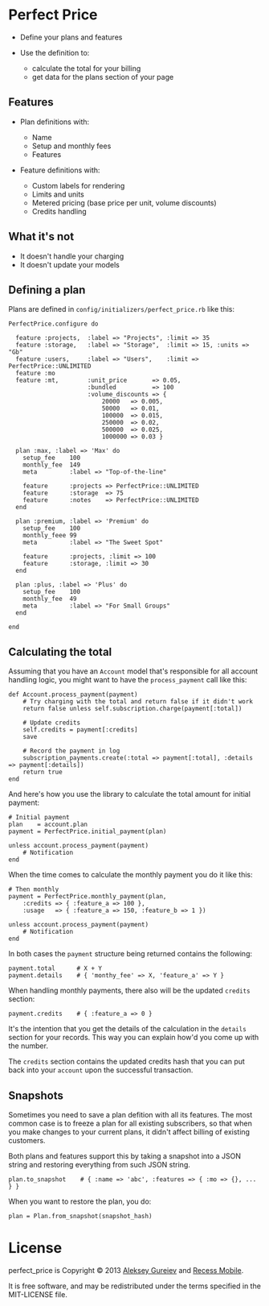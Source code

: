 Perfect Price
=============

* Define your plans and features

* Use the definition to:
  * calculate the total for your billing
  * get data for the plans section of your page


Features
--------

* Plan definitions with:
  * Name
  * Setup and monthly fees
  * Features

* Feature definitions with:
  * Custom labels for rendering
  * Limits and units
  * Metered pricing (base price per unit, volume discounts)
  * Credits handling


What it's not
-------------

* It doesn't handle your charging
* It doesn't update your models


Defining a plan
---------------

Plans are defined in `config/initializers/perfect_price.rb` like this:

    PerfectPrice.configure do

      feature :projects,  :label => "Projects", :limit => 35
      feature :storage,   :label => "Storage",  :limit => 15, :units => "Gb"
      feature :users,     :label => "Users",    :limit => PerfectPrice::UNLIMITED
      feature :mo
      feature :mt,        :unit_price       => 0.05,
                          :bundled          => 100
                          :volume_discounts => {
                              20000   => 0.005,
                              50000   => 0.01,
                              100000  => 0.015,
                              250000  => 0.02,
                              500000  => 0.025,
                              1000000 => 0.03 }
    
      plan :max, :label => 'Max' do
        setup_fee    100
        monthly_fee  149
        meta         :label => "Top-of-the-line"
        
        feature      :projects => PerfectPrice::UNLIMITED
        feature      :storage  => 75
        feature      :notes    => PerfectPrice::UNLIMITED
      end
    
      plan :premium, :label => 'Premium' do
        setup_fee    100
        monthly_feee 99
        meta         :label => "The Sweet Spot"

        feature      :projects, :limit => 100
        feature      :storage, :limit => 30
      end
    
      plan :plus, :label => 'Plus' do
        setup_fee    100
        monthly_fee  49
        meta         :label => "For Small Groups"
      end

    end


Calculating the total
---------------------

Assuming that you have an `Account` model that's responsible for all account handling logic, you might want to have the `process_payment` call like this:

    def Account.process_payment(payment)
        # Try charging with the total and return false if it didn't work
        return false unless self.subscription.charge(payment[:total])

        # Update credits
        self.credits = payment[:credits]
        save

        # Record the payment in log
        subscription_payments.create(:total => payment[:total], :details => payment[:details])
        return true
    end

And here's how you use the library to calculate the total amount for initial payment:

    # Initial payment
    plan    = account.plan
    payment = PerfectPrice.initial_payment(plan)

    unless account.process_payment(payment)
        # Notification
    end

When the time comes to calculate the monthly payment you do it like this:

    # Then monthly
    payment = PerfectPrice.monthly_payment(plan,
        :credits => { :feature_a => 100 },
        :usage   => { :feature_a => 150, :feature_b => 1 })

    unless account.process_payment(payment)
        # Notification
    end

In both cases the `payment` structure being returned contains the following:

    payment.total      # X + Y
    payment.details    # { 'monthy_fee' => X, 'feature_a' => Y }

When handling monthly payments, there also will be the updated `credits` section:

    payment.credits    # { :feature_a => 0 }

It's the intention that you get the details of the calculation in the `details` section for your records. This way you can explain how'd you come up with the number.

The `credits` section contains the updated credits hash that you can put back into your `account` upon the successful transaction.


Snapshots
---------

Sometimes you need to save a plan defition with all its features. The most common case
is to freeze a plan for all existing subscribers, so that when you make changes to your
current plans, it didn't affect billing of existing customers.

Both plans and features support this by taking a snapshot into a JSON string and restoring
everything from such JSON string.

    plan.to_snapshot    # { :name => 'abc', :features => { :mo => {}, ... } }

When you want to restore the plan, you do:

    plan = Plan.from_snapshot(snapshot_hash)

License
=======

perfect_price is Copyright © 2013 [Aleksey Gureiev](mailto:spyromus@noizeramp.com) and [Recess Mobile](http://recess.im/).

It is free software, and may be redistributed under the terms specified in the MIT-LICENSE file.

